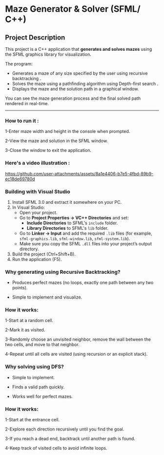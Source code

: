 # Maze Generator & Solver (SFML/ C++)

##  Project Description
This project is a C++ application that **generates and solves mazes** using the SFML graphics library for visualization.  

The program:
- Generates a maze of any size specified by the user using recursive backtracking .
- Solves the maze using a pathfinding algorithm using Depth-first search .
- Displays the maze and the solution path in a graphical window.

You can see the maze generation process and the final solved path rendered in real-time.

---
### How to run it :
1-Enter maze width and height in the console when prompted.

2-View the maze and solution in the SFML window.

3-Close the window to exit the application.

### Here's a video illustration :
https://github.com/user-attachments/assets/8a1e4406-b7e5-4fbd-89b9-ec18de69780d



### **Building with Visual Studio**
1. Install SFML 3.0 and extract it somewhere on your PC.
2. In Visual Studio:
   - Open your project.
   - Go to **Project Properties → VC++ Directories** and set:
     - **Include Directories** to SFML's `include` folder.
     - **Library Directories** to SFML's `lib` folder.
   - Go to **Linker → Input** and add the required `.lib` files (for example, `sfml-graphics.lib`, `sfml-window.lib`, `sfml-system.lib`).
   - Make sure you copy the SFML `.dll` files into your project’s output directory.
3. Build the project (Ctrl+Shift+B).
4. Run the application (F5).

### Why generating using  Recursive Backtracking?

- Produces perfect mazes (no loops, exactly one path between any two points).

- Simple to implement and visualize.

### How it works:

1-Start at a random cell.

2-Mark it as visited.

3-Randomly choose an unvisited neighbor, remove the wall between the two cells, and move to that neighbor.

4-Repeat until all cells are visited (using recursion or an explicit stack).


### Why solving using DFS?

- Simple to implement.

- Finds a valid path quickly.

- Works well for perfect mazes.

### How it works:

1-Start at the entrance cell.

2-Explore each direction recursively until you find the goal.

3-If you reach a dead end, backtrack until another path is found.

4-Keep track of visited cells to avoid infinite loops.
